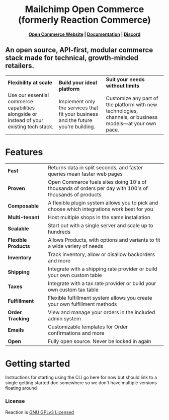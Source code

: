 <h1 align="center">
  Mailchimp Open Commerce (formerly Reaction Commerce)
</h1>
<h4 align="center">
  <a href="https://mailchimp.com/developer/open-commerce/">Open Commerce Website</a> |
  <a href="https://mailchimp.com/developer/open-commerce/">Documentation</a> |
  <a href="https://discord.gg/Bwm63tBcQY">Discord</a>
</h4>


<h2>An open source, API-first, modular commerce stack made for technical, growth-minded retailers.</h2>


<table>
<tr>
<td><strong>Flexibility at scale</strong><br><br>
Use our essential commerce capabilities alongside or instead of your existing tech stack.
</td>

<td>
<strong>Build your ideal platform</strong><br><br>Implement only the services that fit your business and the future 
you’re building.
</td>

<td>
    <strong>Suit your needs without limits</strong><br><br>
    Customize any part of the platform with new technologies, channels, or business models—at your own pace.
</td>
</tr>
</table>


# Features

<table>
<tr><td><strong>Fast</strong></td><td>Returns data in split seconds, and faster queries mean faster web pages</td></tr>
<tr><td><strong>Proven</strong></td><td>Open Commerce fuels sites doing 10's of thousands of orders per day with 100's of thousands of products</td></tr>
<tr><td><strong>Composable</strong></td><td>A flexible plugin system allows you to pick and choose which integrations work best for you</td></tr>
<tr><td><strong>Multi-tenant</strong></td><td>Host multiple shops in the same installation</td></tr>
<tr><td><strong>Scalable</strong></td><td>Start out with a single server and scale up to hundreds</td></tr>
<tr><td><strong>Flexible Products</strong></td><td>Allows Products, with options and variants to fit a wide variety of needs</td></tr>
<tr><td><strong>Inventory</strong></td><td>Track inventory, allow or disallow backorders and more</td></tr>
<tr><td><strong>Shipping</strong></td><td>Integrate with a shipping rate provider or build your own custom table</td></tr>
<tr><td><strong>Taxes</strong></td><td>Integrate with a tax rate provider or build your own custom tax table</td></tr>
<tr><td><strong>Fulfillment</strong></td><td>Flexible fulfillment system allows you create your own fulfillment methods</td></tr>
<tr><td><strong>Order Tracking</strong></td><td>View and manage your orders in the included admin system</td></tr>
<tr><td><strong>Emails</strong></td><td>Customizable templates for Order confirmations and more</td></tr>
<tr><td><strong>Open</strong></td><td>Fully open source. Never be locked in again</td></tr>
</table>


# Getting started
Instructions for starting using the CLI go here for now but should link to a single getting started doc somewhere so 
we don't have multiple versions floating around



### License

Reaction is [GNU GPLv3 Licensed](./LICENSE.md)
